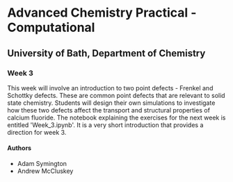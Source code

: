# Advanced Chemistry Practical - Computational
## University of Bath, Department of Chemistry
### Week 3

This week will involve an introduction to two point defects - Frenkel and Schottky defects. These are common point defects that are relevant to solid state chemistry. Students will design their own simulations to investigate how these two defects affect the transport and structural properties of calcium fluoride. The notebook explaining the exercises for the next week is entitled 'Week_3.ipynb'. It is a very short introduction that provides a direction for week 3. 

#### Authors
- Adam Symington
- Andrew McCluskey
